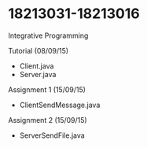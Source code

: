 # 18213031-18213016
Integrative Programming

Tutorial (08/09/15)
- Client.java
- Server.java

Assignment 1 (15/09/15)
- ClientSendMessage.java

Assignment 2 (15/09/15)
- ServerSendFile.java
